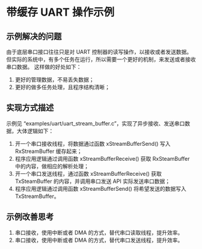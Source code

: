# 带缓存 UART 操作示例

## 示例解决的问题
由于底层串口接口往往只是对 UART 控制器的读写操作，以接收或者发送数据。但实际的系统中，有多个任务在运行，所以需要一个更好的机制，来发送或者接收串口数据。
这样做的好处如下：
1. 更好的管理数据，不易丢失数据；
2. 更好的做多任务处理，且程序结构清晰；

## 实现方式描述
示例见 “examples/uart/uart_stream_buffer.c”，实现了异步接收、发送串口数据，大体逻辑如下：
1. 开一个串口接收线程，将数据通过函数 xStreamBufferSend() 写入 RxStreamBuffer 缓存起来；
2. 程序应用逻辑通过调用函数 xStreamBufferReceive() 获取 RxSteamBuffer 中的内容，做相应的解析处理；
3. 开一个串口发送线程，通过函数 xStreamBufferReceive() 获取 TxSteamBuffer 的内容，并调用串口发送 API 实际发送串口数据；
4. 程序应用逻辑通过调用函数 xStreamBufferSend() 将希望发送的数据写入 TxStreamBuffer。


## 示例改善思考
1. 串口接收，使用中断或者 DMA 的方式，替代串口读取线程，提升效率。
2. 串口接收，使用中断或者 DMA 的方式，替代串口发送线程，提升效率。
